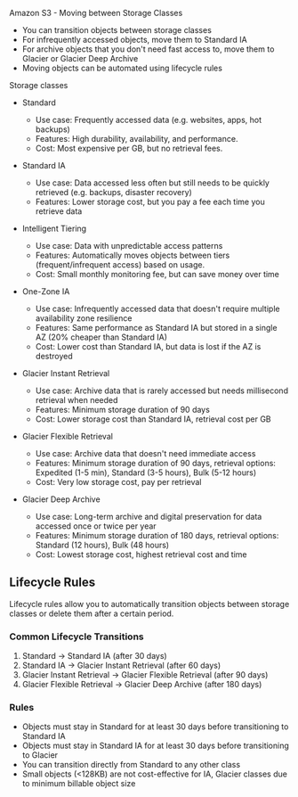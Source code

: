 Amazon S3 - Moving between Storage Classes

- You can transition objects between storage classes
- For infrequently accessed objects, move them to Standard IA
- For archive objects that you don't need fast access to, move them to Glacier or Glacier Deep Archive
- Moving objects can be automated using lifecycle rules

Storage classes

- Standard 
    - Use case: Frequently accessed data (e.g. websites, apps, hot backups)
    - Features: High durability, availability, and performance.
    - Cost: Most expensive per GB, but no retrieval fees.

- Standard IA
    - Use case: Data accessed less often but still needs to be quickly retrieved (e.g. backups, disaster recovery)
    - Features: Lower storage cost, but you pay a fee each time you retrieve data

- Intelligent Tiering
    - Use case: Data with unpredictable access patterns
    - Features: Automatically moves objects between tiers (frequent/infrequent access) based on usage.
    - Cost: Small monthly monitoring fee, but can save money over time

- One-Zone IA
    - Use case: Infrequently accessed data that doesn't require multiple availability zone resilience
    - Features: Same performance as Standard IA but stored in a single AZ (20% cheaper than Standard IA)
    - Cost: Lower cost than Standard IA, but data is lost if the AZ is destroyed

- Glacier Instant Retrieval
    - Use case: Archive data that is rarely accessed but needs millisecond retrieval when needed
    - Features: Minimum storage duration of 90 days
    - Cost: Lower storage cost than Standard IA, retrieval cost per GB

- Glacier Flexible Retrieval
    - Use case: Archive data that doesn't need immediate access
    - Features: Minimum storage duration of 90 days, retrieval options: Expedited (1-5 min), Standard (3-5 hours), Bulk (5-12 hours)
    - Cost: Very low storage cost, pay per retrieval

- Glacier Deep Archive
    - Use case: Long-term archive and digital preservation for data accessed once or twice per year
    - Features: Minimum storage duration of 180 days, retrieval options: Standard (12 hours), Bulk (48 hours)
    - Cost: Lowest storage cost, highest retrieval cost and time

## Lifecycle Rules

Lifecycle rules allow you to automatically transition objects between storage classes or delete them after a certain period.

### Common Lifecycle Transitions
1. Standard → Standard IA (after 30 days)
2. Standard IA → Glacier Instant Retrieval (after 60 days)
3. Glacier Instant Retrieval → Glacier Flexible Retrieval (after 90 days)
4. Glacier Flexible Retrieval → Glacier Deep Archive (after 180 days)

### Rules
- Objects must stay in Standard for at least 30 days before transitioning to Standard IA
- Objects must stay in Standard IA for at least 30 days before transitioning to Glacier
- You can transition directly from Standard to any other class
- Small objects (<128KB) are not cost-effective for IA, Glacier classes due to minimum billable object size